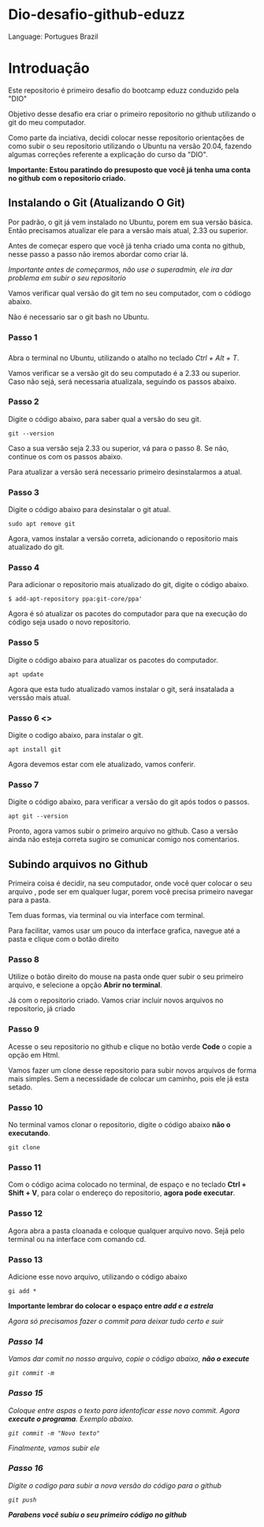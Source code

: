 # Dio-desafio-github-eduzz

Language: Portugues Brazil

# Introduação

Este repositorio é primeiro desafio do bootcamp eduzz conduzido pela "DIO"

Objetivo desse desafio era criar o primeiro repositorio no github utilizando o git do meu computador.

Como parte da inciativa, decidi colocar nesse repositorio orientações de como subir o seu repositorio utilizando o Ubuntu na versão 20.04, fazendo algumas correções referente a explicação do curso da "DIO".

**Importante: Estou paratindo do presuposto que você já tenha uma conta no github com o repositorio criado.**

## Instalando o Git (Atualizando O Git)
Por padrão, o git já vem instalado no Ubuntu, porem em sua versão básica. Então precisamos atualizar ele para a versão mais atual, 2.33 ou superior.

Antes de começar espero que você já tenha criado uma conta no github, nesse passo a passo não iremos abordar como criar lá. 

*Importante antes de começarmos, não use o superadmin, ele ira dar problema em subir o seu repositorio*

Vamos verificar qual versão do git tem no seu computador, com o códiogo abaixo.

Não é necessario sar o git bash no Ubuntu.

### **Passo 1** <h3>

Abra o terminal no Ubuntu, utilizando o atalho no teclado *Ctrl + Alt + T*. 

Vamos verificar se a versão git do seu computado é a 2.33 ou superior. Caso não sejá, será necessaria atualizala, seguindo os passos abaixo.


### **Passo 2**	

Digite o código abaixo, para saber qual a versão do seu git.

~~~Linux
git --version
~~~

Caso a sua versão seja 2.33 ou superior, vá para o passo 8. Se não, continue os com os passos abaixo.

Para atualizar a versão será necessario primeiro desinstalarmos a atual.

### <h3> **Passo 3**

Digite o código abaixo para desinstalar o git atual. 

```Linux
sudo apt remove git
```

Agora, vamos instalar a versão correta, adicionando o repositorio mais atualizado do git.


### <h3>**Passo 4**

Para adicionar o repositorio mais atualizado do git, digite o código abaixo. 

```Linux
$ add-apt-repository ppa:git-core/ppa'
```
Agora é só atualizar os pacotes do computador para que na execução do código seja usado o novo repositorio.

### <h3>**Passo 5**

Digite o código abaixo para atualizar os pacotes do computador. 

```Linux
apt update
```

Agora que esta tudo atualizado vamos instalar o git, será insatalada a verssão mais atual.

### <h3>**Passo 6** <>

Digite o codigo abaixo, para instalar o git. 

```Linux
apt install git
```

Agora devemos estar com ele atualizado, vamos conferir.


### <h3>**Passo 7**

Digite o código abaixo, para verificar a versão do git após todos o passos.

```Linux
apt git --version
```

Pronto, agora vamos subir o primeiro arquivo no github. Caso a versão ainda não esteja correta sugiro se comunicar comigo nos comentarios.

## Subindo arquivos no Github

Primeira coisa é decidir, na seu computador, onde você quer colocar o seu arquivo , pode ser em qualquer lugar, porem você precisa primeiro navegar para a pasta.

Tem duas formas, via terminal  ou  via interface com terminal.

Para facilitar, vamos usar um pouco da interface grafica, navegue até a pasta e clique com o botão direito

### <h3>**Passo 8**

Utilize o botão direito do mouse na pasta onde quer subir o seu primeiro arquivo, e selecione a opção **Abrir no terminal**.
 

Já com o repositorio criado. Vamos criar incluir novos arquivos no repositorio, já criado

### <h3>**Passo 9**

Acesse o seu repositorio no github e clique no botão verde **Code** o copie a opção em Html.

Vamos fazer um clone desse repositorio para subir novos arquivos de forma mais simples. Sem a necessidade de colocar um caminho, pois ele já esta setado.

### <h3>**Passo 10** 

No terminal vamos clonar o repositorio, digite o código abaixo **não o executando**.

```Linux
git clone 
```

### <h3>**Passo 11**

Com o código acima colocado no terminal, de espaço e no teclado **Ctrl +  Shift + V**, para colar o endereço do repositorio, **agora pode executar**.

### <h3>**Passo 12** 

Agora abra a pasta cloanada e coloque qualquer arquivo novo. Sejá pelo terminal  ou na interface com comando cd. 

### <h3>**Passo 13** 

Adicione esse novo arquivo, utilizando o código abaixo

```Linux
gi add * 
```

**Importante lembrar do colocar o espaço entre <em>add<em> e a <em>estrela<em>**

Agora só precisamos fazer o commit para deixar tudo certo e suir

### <h3>**Passo 14**

Vamos dar comit no nosso arquivo, copie o código abaixo, **não o execute**

```Linux
git commit -m
```

### <h3>**Passo 15**

Coloque entre aspas o texto para identoficar esse novo commit. Agora **execute o programa**. Exemplo abaixo.

```Linux
git commit -m "Novo texto"
```

Finalmente, vamos subir ele

### <h3>**Passo 16**

Digite o codigo para subir a nova versão do código para o github

```Linux
git push
```

**Parabens você subiu o seu primeiro código no github**




